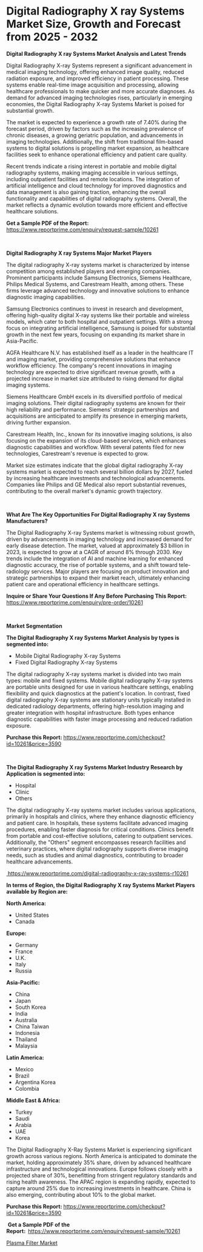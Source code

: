 <p><h1>Digital Radiography X ray Systems Market Size, Growth and Forecast from 2025 - 2032</h1></p><p><strong>Digital Radiography X ray Systems Market Analysis and Latest Trends</strong></p>
<p><p>Digital Radiography X-ray Systems represent a significant advancement in medical imaging technology, offering enhanced image quality, reduced radiation exposure, and improved efficiency in patient processing. These systems enable real-time image acquisition and processing, allowing healthcare professionals to make quicker and more accurate diagnoses. As demand for advanced imaging technologies rises, particularly in emerging economies, the Digital Radiography X-ray Systems Market is poised for substantial growth.</p><p>The market is expected to experience a growth rate of 7.40% during the forecast period, driven by factors such as the increasing prevalence of chronic diseases, a growing geriatric population, and advancements in imaging technologies. Additionally, the shift from traditional film-based systems to digital solutions is propelling market expansion, as healthcare facilities seek to enhance operational efficiency and patient care quality. </p><p>Recent trends indicate a rising interest in portable and mobile digital radiography systems, making imaging accessible in various settings, including outpatient facilities and remote locations. The integration of artificial intelligence and cloud technology for improved diagnostics and data management is also gaining traction, enhancing the overall functionality and capabilities of digital radiography systems. Overall, the market reflects a dynamic evolution towards more efficient and effective healthcare solutions.</p></p>
<p><strong>Get a Sample PDF of the Report:&nbsp;</strong> <a href="https://www.reportprime.com/enquiry/request-sample/10261?utm_campaign=2282&utm_medium=2&utm_source=Github&utm_content=ia&utm_term=20032025&utm_id=digital-radiography-x-ray-systems">https://www.reportprime.com/enquiry/request-sample/10261</a></p>
<p>&nbsp;</p>
<p><strong>Digital Radiography X ray Systems Major Market Players</strong></p>
<p><p>The digital radiography X-ray systems market is characterized by intense competition among established players and emerging companies. Prominent participants include Samsung Electronics, Siemens Healthcare, Philips Medical Systems, and Carestream Health, among others. These firms leverage advanced technology and innovative solutions to enhance diagnostic imaging capabilities.</p><p>Samsung Electronics continues to invest in research and development, offering high-quality digital X-ray systems like their portable and wireless models, which cater to both hospital and outpatient settings. With a strong focus on integrating artificial intelligence, Samsung is poised for substantial growth in the next few years, focusing on expanding its market share in Asia-Pacific.</p><p>AGFA Healthcare N.V. has established itself as a leader in the healthcare IT and imaging market, providing comprehensive solutions that enhance workflow efficiency. The company's recent innovations in imaging technology are expected to drive significant revenue growth, with a projected increase in market size attributed to rising demand for digital imaging systems.</p><p>Siemens Healthcare GmbH excels in its diversified portfolio of medical imaging solutions. Their digital radiography systems are known for their high reliability and performance. Siemens’ strategic partnerships and acquisitions are anticipated to amplify its presence in emerging markets, driving further expansion.</p><p>Carestream Health, Inc., known for its innovative imaging solutions, is also focusing on the expansion of its cloud-based services, which enhances diagnostic capabilities and workflow. With several patents filed for new technologies, Carestream's revenue is expected to grow.</p><p>Market size estimates indicate that the global digital radiography X-ray systems market is expected to reach several billion dollars by 2027, fueled by increasing healthcare investments and technological advancements. Companies like Philips and GE Medical also report substantial revenues, contributing to the overall market's dynamic growth trajectory.</p></p>
<p>&nbsp;</p>
<p><strong>What Are The Key Opportunities For Digital Radiography X ray Systems Manufacturers?</strong></p>
<p><p>The Digital Radiography X-ray Systems market is witnessing robust growth, driven by advancements in imaging technology and increased demand for early disease detection. The market, valued at approximately $3 billion in 2023, is expected to grow at a CAGR of around 8% through 2030. Key trends include the integration of AI and machine learning for enhanced diagnostic accuracy, the rise of portable systems, and a shift toward tele-radiology services. Major players are focusing on product innovation and strategic partnerships to expand their market reach, ultimately enhancing patient care and operational efficiency in healthcare settings.</p></p>
<p><strong>Inquire or Share Your Questions If Any Before Purchasing This Report:</strong> <a href="https://www.reportprime.com/enquiry/pre-order/10261?utm_campaign=2282&utm_medium=2&utm_source=Github&utm_content=ia&utm_term=20032025&utm_id=digital-radiography-x-ray-systems">https://www.reportprime.com/enquiry/pre-order/10261</a></p>
<p>&nbsp;</p>
<p><strong>Market Segmentation</strong></p>
<p><strong>The Digital Radiography X ray Systems Market Analysis by types is segmented into:</strong></p>
<p><ul><li>Mobile Digital Radiography X-ray Systems</li><li>Fixed Digital Radiography X-ray Systems</li></ul></p>
<p><p>The digital radiography X-ray systems market is divided into two main types: mobile and fixed systems. Mobile digital radiography X-ray systems are portable units designed for use in various healthcare settings, enabling flexibility and quick diagnostics at the patient's location. In contrast, fixed digital radiography X-ray systems are stationary units typically installed in dedicated radiology departments, offering high-resolution imaging and greater integration with hospital infrastructure. Both types enhance diagnostic capabilities with faster image processing and reduced radiation exposure.</p></p>
<p><strong>Purchase this Report:&nbsp;</strong><a href="https://www.reportprime.com/checkout?id=10261&price=3590&utm_campaign=2282&utm_medium=2&utm_source=Github&utm_content=ia&utm_term=20032025&utm_id=digital-radiography-x-ray-systems">https://www.reportprime.com/checkout?id=10261&price=3590</a></p>
<p>&nbsp;</p>
<p><strong>The Digital Radiography X ray Systems Market Industry Research by Application is segmented into:</strong></p>
<p><ul><li>Hospital</li><li>Clinic</li><li>Others</li></ul></p>
<p><p>The digital radiography X-ray systems market includes various applications, primarily in hospitals and clinics, where they enhance diagnostic efficiency and patient care. In hospitals, these systems facilitate advanced imaging procedures, enabling faster diagnosis for critical conditions. Clinics benefit from portable and cost-effective solutions, catering to outpatient services. Additionally, the "Others" segment encompasses research facilities and veterinary practices, where digital radiography supports diverse imaging needs, such as studies and animal diagnostics, contributing to broader healthcare advancements.</p></p>
<p><a href="https://www.reportprime.com/digital-radiography-x-ray-systems-r10261?utm_campaign=2282&utm_medium=2&utm_source=Github&utm_content=ia&utm_term=20032025&utm_id=digital-radiography-x-ray-systems">&nbsp;https://www.reportprime.com/digital-radiography-x-ray-systems-r10261</a></p>
<p><strong>In terms of Region, the Digital Radiography X ray Systems Market Players available by Region are:</strong></p>
<p>
    <p> <strong> North America: </strong>
        <ul>
            <li>United States</li>
            <li>Canada</li>
        </ul>
        </p> 
    <p> <strong> Europe: </strong>
        <ul>
            <li>Germany</li>
            <li>France</li>
            <li>U.K.</li>
            <li>Italy</li>
            <li>Russia</li>
        </ul>
        </p> 
    <p> <strong> Asia-Pacific: </strong>
        <ul>
            <li>China</li>
            <li>Japan</li>
            <li>South Korea</li>
            <li>India</li>
            <li>Australia</li>
            <li>China Taiwan</li>
            <li>Indonesia</li>
            <li>Thailand</li>
            <li>Malaysia</li>
        </ul>
        </p> 
    <p> <strong> Latin America: </strong>
        <ul>
            <li>Mexico</li>
            <li>Brazil</li>
            <li>Argentina Korea</li>
            <li>Colombia</li>
        </ul>
        </p> 
    <p> <strong> Middle East & Africa: </strong>
        <ul>
            <li>Turkey</li>
            <li>Saudi</li>
            <li>Arabia</li>
            <li>UAE</li>
            <li>Korea</li>
        </ul>
    </p>
    </p>
<p><p>The Digital Radiography X-Ray Systems Market is experiencing significant growth across various regions. North America is anticipated to dominate the market, holding approximately 35% share, driven by advanced healthcare infrastructure and technological innovations. Europe follows closely with a projected share of 30%, benefitting from stringent regulatory standards and rising health awareness. The APAC region is expanding rapidly, expected to capture around 25% due to increasing investments in healthcare. China is also emerging, contributing about 10% to the global market.</p></p>
<p><strong>Purchase this Report: </strong><a href="https://www.reportprime.com/checkout?id=10261&price=3590&utm_campaign=2282&utm_medium=2&utm_source=Github&utm_content=ia&utm_term=20032025&utm_id=digital-radiography-x-ray-systems">https://www.reportprime.com/checkout?id=10261&price=3590</a></p>
<p>&nbsp;<strong>Get a Sample PDF of the Report:&nbsp;&nbsp;</strong><a href="https://www.reportprime.com/enquiry/request-sample/10261?utm_campaign=2282&utm_medium=2&utm_source=Github&utm_content=ia&utm_term=20032025&utm_id=digital-radiography-x-ray-systems">https://www.reportprime.com/enquiry/request-sample/10261</a></p>
<p><strong></strong></p>
<p><p><a href="https://github.com/pllahoithana9/Market-Research-Report-List-1/blob/main/plasma-filter-market.md?utm_campaign=2282&utm_medium=2&utm_source=Github&utm_content=ia&utm_term=20032025&utm_id=digital-radiography-x-ray-systems">Plasma Filter Market</a></p></p>